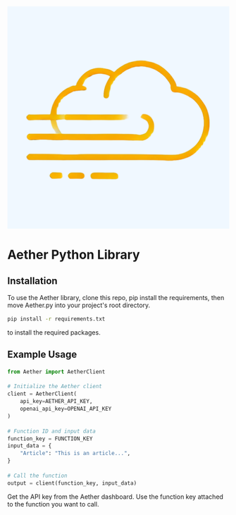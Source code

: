 <!-- add images/aether_logo_trans.png next to title-->
![Banner](./images/aether_logo.png)
# Aether Python Library

## Installation
To use the Aether library, clone this repo, pip install the requirements, then move Aether.py into your project's root directory.

```bash
pip install -r requirements.txt 
```
to install the required packages. 


## Example Usage

```python
from Aether import AetherClient

# Initialize the Aether client
client = AetherClient(
    api_key=AETHER_API_KEY, 
    openai_api_key=OPENAI_API_KEY
)

# Function ID and input data
function_key = FUNCTION_KEY
input_data = {
    "Article": "This is an article...",
}

# Call the function
output = client(function_key, input_data)
```

Get the API key from the Aether dashboard. Use the function key attached to the function you want to call.
